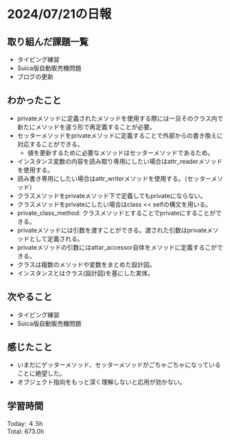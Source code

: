 # 2024/07/21の日報
## 取り組んだ課題一覧
* タイピング練習
* Suica版自動販売機問題
* ブログの更新
## わかったこと
* privateメソッドに定義されたメソッドを使用する際には一旦そのクラス内で新たにメソッドを違う形で再定義することが必要。
* セッターメソッドをprivateメソッドに定義することで外部からの書き換えに対応することができる。
  * 値を更新するために必要なメソッドはセッターメソッドであるため。
*  インスタンス変数の内容を読み取り専用にしたい場合はattr_readerメソッドを使用する。
*  読み書き専用にしたい場合はattr_writerメソッドを使用する。（セッターメソッド）
*  クラスメソッドをprivateメソッド下で定義してもprivateにならない。
  *  クラスメソッドをprivateにしたい場合はclass << selfの構文を用いる。  
  *  private_class_method: クラスメソッドとすることでprivateにすることができる。
*  privateメソッドには引数を渡すことができる。渡された引数はprivateメソッドとして定義される。
*  privateメソッドの引数にはattar_accessor自体をメソッドに定義するこができる。
* クラスは複数のメソッドや変数をまとめた設計図。
* インスタンスとはクラス(設計図)を基にした実体。
## 次やること
* タイピング練習
* Suica版自動販売機問題
## 感じたこと
* いまだにゲッターメソッド、セッターメソッドがごちゃごちゃになっていることに絶望した。
* オブジェクト指向をもっと深く理解しないと応用が効かない。
## 学習時間
Today: ４.5h<br>
Total: 673.0h
